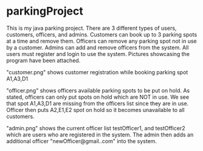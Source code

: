 # parkingProject
This is my java parking project. There are 3 different types of users, customers, officers, and admins. Customers can book up to 3 parking spots at a time and remove them.
Officers can remove any parking spot not in use by a customer. Admins can add and remove officers from the system. All users must register and login to use the system.
Pictures showcasing the program have been attached. 

"customer.png" shows customer registration while booking parking spot A1,A3,D1

"officer.png" shows officers available parking spots to be put on hold. As stated, officers can only put spots on hold which are NOT in use. We see that spot A1,A3,D1 are missing from the officers list since they are in use. Officer then puts A2,E1,E2 spot on hold so it becomes unavailable to all customers.

"admin.png" shows the current officer list testOfficer1, and testOfficer2 which are users who are registered in the system. The admin then adds an additional officer "newOfficer@gmail..com" into the system. 
